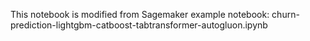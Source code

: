 This notebook is modified from Sagemaker example notebook:  churn-prediction-lightgbm-catboost-tabtransformer-autogluon.ipynb

